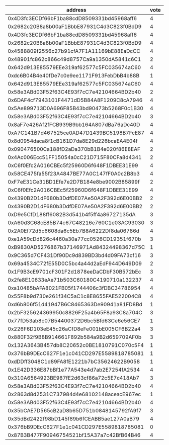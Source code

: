 address|vote|timestamp|signature
---|---|---|---
0x4D3fc3ECDf66bF1ba88cdD8509331bd45968aff6|4|1600778975|0x59635ee14fcad3319528cfa9dc194e98c730fa51891e0754883ce44f9f91ba8e25731f110d28f108bf989181b1ba478af5e9790a4ec672b87cfef1ee1b17dd6d1c
0x2682c20B8a8b00aF1BbbE87931C4d3C823f0BdD9|4|1600779176|0x28d94a0936da03383913af32b1218f680ec53a498bf1bfeaccba6d0953ec97ad0a042fa4b6633ba564587b8ccadb54cd5a65a43cd924721a4e6c3995de92d35e1c
0x4D3fc3ECDf66bF1ba88cdD8509331bd45968aff6|4|1600780174|0x1c5713e1023e6ef6c98ae80c5aabf1f2ccadeaa97d61e42bd00a589aaf7767b070fc790c97470406af1aa0fb19df72c6b30ed6818827b81d7c02884f3f0a7dcf1b
0x2682c20B8a8b00aF1BbbE87931C4d3C823f0BdD9|4|1600780265|0x9551c028d4a1b76675172ad7e046fa7a6d86becb872d4216a250af2d796a2af314df00f894ccab907050111801b2a5d8fa240a8ae88062afe75d3b422cf94c1c1b
0x4588809f2556c27b91cfA7F1A11169bE88EaDcCC|4|1600780411|0x264897a826b46097689c63ce904d307b3bbfdb1c2fea27cdd323d656d4ad2039346d1de5c6ecfaf487f8970397ae50cdd7149a8c9385e7e4e049dc4b883b358c1b
0x48901fc862c866c49d8757Ca9a1350dA5841c6C1|2|1600780476|0x1350a9450efbe8d83469d81c7e6d5046f08cc8101ce35f07645312b9164e48042ed109622415d71ffe0807290fb78017c33292dfe6141b3cb261c401d75110861b
0x642d913E85579EEe319af62577c5FC035674aC60|4|1600780497|0xadee38630f4e83699bdd198c81733cc242deec6f2a00ca31c566dc35432e95821aa257d2756485c5b222d28a3cee1e21713da6faa505945ed35a8b3631f26d1c1c
0xdc6B04B4e40fDe7c0e9ee1171F913FebDbB4b88B|1|1600780569|0x43af4e09da6bf344d6d58159f245555635f78c01b7599e4beda5f468b82bcbdc078d6b5e60244631ad20be7a5f70dbc2a27bcbfb9763a868445c7f3db3d475f01b
0x642d913E85579EEe319af62577c5FC035674aC60|4|1600780610|0x0e8b9539f060d98bafe4d01f40e21166b2012dfac022fc8f97859cb36216e45d4622da8d659c9fa17e31d1ebe11f2e2c220e3506d702adb8007f952e17116bce1b
0x58e3ABd03F52f63C4E93f7cC7e42104664BD2b40|2|1600780633|0x2b3d9d168cb0f275cfdc02f7e745640ff89f11de2ea9018819ad3989e67df03e0dca26ac1a4cf29ebeb0c1619ea26e38b85f5afce5e0d82c9bd1abb61861f7be1b
0x6DAF4cf7943101F4471dD5B84A8F1209C8cA7946|4|1600780647|0xe1efed84c9bf2605575d98e17ccecd9657bc20c5ea3b22534257bdbcbbddee8a74f6fdccb8cad2d0b8cadb1d56a5b992f790f8fa85f088ce9c8349e474cc09401b
0x5Ae899713D0A696F85B43bd90473b5268F0c1B30|4|1600780665|0x8f872ea9d37405b397614cf25edca839a76435848a805c38df7dec2c4d00658674e4a39abeedb086a5ab861042944b69e30af2fbd464f1dcc3e58553b40a69371b
0x58e3ABd03F52f63C4E93f7cC7e42104664BD2b40|3|1600780700|0x6c82d813644e2c7fc46dd1e60751ad64742f045e48cf7c2f8ffbda9769f8ea226d14cf71610e4a204398e7c44f738a73bdaf1de648eb97190051973c3e811f121c
0x8aF7e426Af2fFCB939B9bb164A807dBa76aDc40D|4|1600780691|0x1899c6e1ea4be0a16d87dfc9ff9dc500a9956ab81b33efebc4321fa26e47ecac42f494cddbf552abd02b83484ae5c112e7aebe1076682b35ba468fc74fd2a2e31c
0xA7C141B7d467525ce0AD47D1439BC5198B7FcE87|4|1600780719|0x9aba49c76a2beb71028e0a408354d46756f94e5f932cac8a56d7b21ecdc1aec40d123127e9253b49cbb0eee31793a54a98f918f556398296b45f2901e3686dbd1b
0x8d0954daca8f1cB161D7da8E29d226bcaEA4E04f|4|1600780850|0x41bbe177d04b1c39a1709777710034dc43714fa36ebb12923a0b7be058edb88459ab4576233c795aa0849d291b60de3ab8731cc6c2e0f3268c9ef3acd235ffe81c
0x090476500Ca188fD2aDa370bB1B4e020f86E8EAF|2|1600780877|0x12f22f3bd33b75827d7a55109cccc0022b307fa6011e683a18d780b836ca370623e7c0871c4ab4beb43ba555cc2627cabe9e91c578292324d2e6e622cbc79f881b
0x4Ac006Ecc51FF15054a0cC21D715F80CFa8d4341|2|1600780931|0x279c5c360c83f67a9b4b4f3b4bf83514f3f44a63a2f8e9ddd3b3567340187b7f3e6d5d976faee74adc2ec9baa8511a5a8d3f05188e7e574b7becb6ae622184981c
0xC6f0Efc2A016CBEc5f25960D6f648F1DBEE31E99|4|1600780933|0x9ce7cc1ad304099c36e2be66462a4ae5a66fa1bfe3730d0a1709da0f3b7f8bc96b840e2d34f44af3267e510777e68e585c518c121a70bc5708f7c9cb64179ea31c
0x58CE475fa55f23A4847BE77A0C147fF0A0c2B8b3|4|1600780990|0xa4a24b883f5e2a1ed67d501cff9c2c3b59085c488274d5f3715088ddac12ea446d0a7c4f8dfd325063441ae390e26be3361aaa768ecd1018dd06d0b4b8465f8a1b
0xF7eE31Ce31BD1Efe7e2D7B184e8be9002B85899f|2|1600781209|0x3613b453f80f92080f08b46b7c7302106fc103b1e9ddaeaee2f75223c62c581f184f9b096e35365c1a34b14c0276715c1f3d144333e04711eccecaf01db9b5661b
0xC6f0Efc2A016CBEc5f25960D6f648F1DBEE31E99|4|1600781311|0x425744e7f7cc65c31fea266876cb7c69e4b1b76b772774d911853cc6b375fc8a1ce80082344fd221ae39fb4270f05685de843815905ee45488567c26c99a90681b
0x4390B2D1dF680b3DdfDE07Ae50A2F392d6E00BB2|2|1600781396|0xe6d5a84c1612ed663d9678967811b7f0bf9deae54f809ce5c89e72b51260ea5c63c72dc8d17cc62ad47153c6b0836ed60be36f820d26b3d556cb58cad05fa49e1c
0x4390B2D1dF680b3DdfDE07Ae50A2F392d6E00BB2|2|1600781549|0x5d359b0455b4bdc55993cb91b82a7cdf988156030c348ee8ddaa8add3da0a0a049b1655a6864cb5c3e5816240e7a12680ee4007018624eb685d1aa0d5c3e8ad81c
0xD9e5CfD188ff6082B3d541b4f5ff4a86727135dA|3|1600781776|0x6675a0a0c38b173731dcc69b90ee8e3064c95a372db8d53ad2f3eae7933e38bd4fb8359ef3257fd252882fd34ee54c4e71c38a9a05d1aa4b2253b5b171dc6cbe1c
0xA60d3C68cE85B74c67C48216e760C1e03AC93030|3|1600781831|0xb7376500d9babe7dd175fe3999070b0103b597887095a94c0fdbb91271ac503c31063386438b7c17dd0d57faa9b7952639ed72a6ec24532720aa9648f0f9aa051b
0x2A0Ef72d5c6608da6c5Eb7B8A6222Df8da06786d|4|1600782327|0x161831e25ed81bd67be26b0f7863c8d903902399a7455e0799bf3aa0d81ae8ed3f4ed01528e71f13bef10a63934ff93b9f4977fb15508213e43b1fc472c1de0c1b
0xe1A59cDd826c4460a30a77cc0526CD19351f670b|3|1600782613|0x91647c8acb6a1f018bbe20bfb32721252028b7c6b234bf1686899ce6cdbcf07900e049d72d781ecb9a1af8df7c127c070fcb92289fe0d77e1f6baf3ba93f68c31b
0xB9830AD5276867b37146971Ad84324498367d75C|1|1600783027|0x9fbce9b87ce3fef652dbf8c0782454a03789b5c40efcb17f5a4125f89038158d4adf3d53becc9ae3a9f9280c589e778ba0b369f86bb2556104b2906662e43f991b
0x9C365d7CF431Df90Dc9d839BD3bd4d09FA73cf16|3|1600783046|0xb8accf89a1ac4d44debe52c9f618d71f198e47b3353d457dc0155b3b63f6484245b0cbbb3ed6f60a1d24fcfacbcad21a10a4f252bee1f133de7a3ce933b3bc911c
0x69a4534C72fE55D0C5bc4a44d2aEdF944D649D09|2|1600783375|0xaae244c791d7708f3425fcbaa67b1cc08bf56fdf942477e9ba55b2de910793e61c2893a2a48bb187537c1dfff31ec357cb69a95af485941e826a7f616bf0d5e11c
0x1F9B3cE9701cF301F2d1878eeDaCDbF30B572bEc|3|1600783413|0x6b160ec331d6ca84a9d67281b008d14183affa8396d113d868ac757d669fb3aa14acaa27e79b8f4f57a017499d123aa74f6a634aae4a8d0d4fcf4afb233e6efd1c
0x2fe8E10633eAe71b503C60180C4190710a132237|4|1600783920|0xcd1cdf34aa91f094a32e469ef26344b28d13d4d07203ce51fd455ccf7969838539699c86470fba98e32eac07b794b05dc5b1824da3e0e1aedd0ca579926c80291c
0xa10485bAFA8021FB05f1744406c3fDBC34786954|4|1600784304|0x7f6d03eb646bf66b8469d360ed2430f857cb7256395b1b990acee8c6d9174be5619c5b92d50a9a53a64719818dedc666e0a715e38b9c2ac77630f55ffcb87a621b
0x55F8b9d730e261f34C5aC1c8E8655FAE522004C8|4|1600784534|0x2d48dff95f67c3cf597a906e93dd307f4a8933c966fb1bae2b142e0fde6b7e6b50fc249d95107386ad82fd8950684ba075c2c97d210faac88c3efb11df1543d81c
0xd6b806f51d41947B6C8465363De90941a81FD8Bd|1|1600784746|0x584146e345b82572f3b0f60af14f699f0edc40ed7c86cafe89fe87e360e18cf553ec84541e0f0d986be3c84eb0ae640559fac2afd16c337bf3e9abe78ce7f7a71b
0x2bF325624369950c8826F25a4b65F8a93C8a704C|3|1600784982|0x966b670225a283f8a688058a6af9d1a2a80071b38d5af524d242de3121e383e71fba2855cf8d8e649a3dc56245bac60663e46316613424ce263b00d60d7f7b2c1b
0x77fD53ab8c07B54400372D6bc5Bfd63Ce6e56CE7|1|1600785155|0x262538cad8d7f22999986ff50fab0bef70b9d066e412304bd9e4969f54d72c6c556c9b537c92b6fc97a86dfae586abb34f093ebe29617f955d0670a8c7241cbb1b
0x226F6D103eE45c26aCfD8eFe001bE005CF6B22a4|3|1600785841|0x88a7faea781a3044d095d337510138b6b3391ced257e3ccfc2fcf4e8feb062890d87fba9c2124b4d74f38e8de2628e9aba2a9dc94266473d06b2906051c7b7431c
0x880F32f9B8B914661F892b584a9B2d659709AF0b|3|1600785958|0x84218eb956eb30063c608ed0f775d16cce5c8d285929ec6ac9527daf5a6d4cd7169dae465f8ae23757ffa1a59a16343056d186768c51b9b1c725647ea2231e7d1c
0x132A3643B457db8C20652c0BE1810791C070c5F4|1|1600785980|0x847fdee1c74c3af5c33099e47b390492f66b1b4528f3de8c7579027f2209265334135135b7fc5d8aff8849a2d2b69201bb2e639b6a06acab10bb223148aa783d1c
0x376bB9DEcC627F1e1c041CD297E5589818785081|1|1600786099|0xffbdd95228b0bf625313d73f1a91b210b5dc7b28cbba4de7eb47fff9a3862a560aeea1bdf27321441c1e54370c7724bc7634b95ff3cf15cc89d9f93747707bc11c
0xdDDff3048C1d89FA8fE1221b7bC35624622B9058|1|1600786361|0x07082b75dac1b9f8a881b579411b56265e10e3a32a019314ad2869e591781dc87b9bd839c85bd31f24ded511196321a4788619103f181c10d1f755630e8eaee81b
0x1E42D336E87bBf1e77A543e4d7ab2E7254fA2534|4|1600786455|0x658533644bf587be2c7a8133123ee5f01f40ffeafc55630aa4790bcfb41aa6a82271d78b9a5c38d198139f53692ed8435c4bfe26e14902b999309ebe08bed1b31b
0x310A6564923BE987fE2d63cf86a72c5E7c418Ab7|3|1600786484|0xa735e25054e6193f4b10689d67c163ad5d847301565d0ede092acce97c2dc03448bd4deebf7acdac4ed12c4c39d9759a5e2a294be5ca2bcf75fa6613649f521d1c
0x58e3ABd03F52f63C4E93f7cC7e42104664BD2b40|4|1600786510|0x1a2ad120e36a617cf26b756369614b5ab07dd4f9de7c16ae8364829c96e1f5ea43c20d838b01fe43c9ce4829cef177b4eb7682b78506beebf39d470c3798324c1c
0x2863d8d2531C737984d4e68102148aceacE967ec|1|1600786578|0xba3395a03be7e752b600de4d86db1cbd169293d4c2a1e08e41826e1a31fa704000fece8f827a9022712052c49bb952a86095fef9ee4e75db80d7690ad7b2926b1b
0x58e3ABd03F52f63C4E93f7cC7e42104664BD2b40|4|1600786651|0xd6f0540223d176f19bbd9f5f1992f797beb1370bca1935589d37edb73de241f765339de8effbd4cb2d98392ca62d73ad199b25f93e505772a5b2c6c49a74b9f51c
0x35bCAE7D565cB2aD8b65D751b0848145792fA9f7|3|1600786662|0x7ff840cb9b3a7a0daa0765c02a825ff7c85bf711c4a73cf648b3cb1ea61c62db67395d2d335df9f538e731f8616d0aac985420293e2fabf84ffa6b039e194e061b
0x35dBd2422f98bD145f89b6fCEABB5ae127A0aB79|4|1600786720|0x878616173cb1672da0375f9025d0eef597c6615015aa949c39bc6d0793b38c6c737837617081b24bbfad4a2078a3e940c18afceabf8e88c403fef9c1448bbdd31b
0x376bB9DEcC627F1e1c041CD297E5589818785081|0|1600786975|0x40ddd03122863a52c2b9c34da7af515d9cb2b1d4acb1b5cd8e1d50b9233b8ed274cb01c736bee3f24dd34dac5e896ee9e049d0d139c050bb97342508387db2201b
0x87B3B477F90946754521bf15A37a7c42BfB64B46|4|1600787014|0x7e616053e27395d9ca031c6505ca06299a30fe241d8cb938d525d65e03c3369e4580d006b7c9151464d1e459ca82c7cdefcc0cf5e76fce035ec7b2da18b407e01c